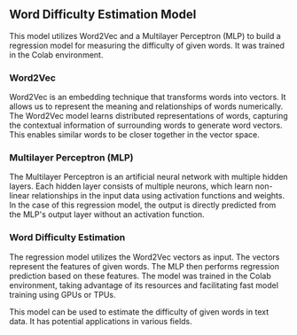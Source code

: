 ## Word Difficulty Estimation Model

This model utilizes Word2Vec and a Multilayer Perceptron (MLP) to build a regression model for measuring the difficulty of given words. It was trained in the Colab environment.

### Word2Vec

Word2Vec is an embedding technique that transforms words into vectors. It allows us to represent the meaning and relationships of words numerically. The Word2Vec model learns distributed representations of words, capturing the contextual information of surrounding words to generate word vectors. This enables similar words to be closer together in the vector space.

### Multilayer Perceptron (MLP)

The Multilayer Perceptron is an artificial neural network with multiple hidden layers. Each hidden layer consists of multiple neurons, which learn non-linear relationships in the input data using activation functions and weights. In the case of this regression model, the output is directly predicted from the MLP's output layer without an activation function.

### Word Difficulty Estimation

The regression model utilizes the Word2Vec vectors as input. The vectors represent the features of given words. The MLP then performs regression prediction based on these features. The model was trained in the Colab environment, taking advantage of its resources and facilitating fast model training using GPUs or TPUs.

This model can be used to estimate the difficulty of given words in text data. It has potential applications in various fields.
